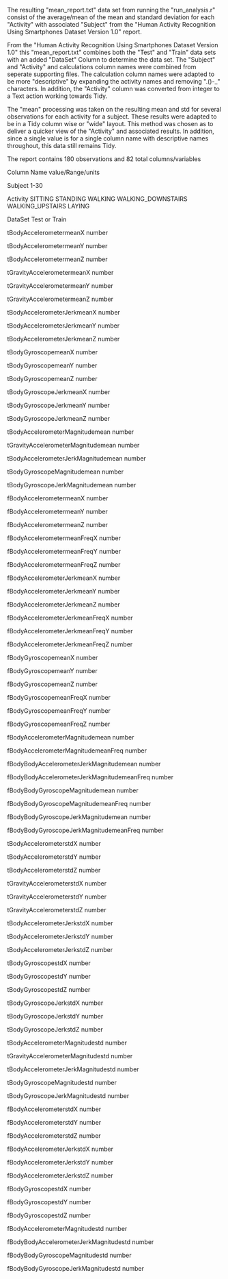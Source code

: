 The resulting "mean_report.txt" data set from running the "run_analysis.r" consist of the average/mean of the mean and standard deviation for each "Activity" with associated "Subject" from the "Human Activity Recognition Using Smartphones Dataset Version 1.0" report. 

From the "Human Activity Recognition Using Smartphones Dataset Version 1.0" this "mean_report.txt" combines both the "Test" and "Train" data sets with an added "DataSet" Column to determine the data set. The "Subject" and "Activity" and calculations column names were combined from seperate supporting files. The calculation column names were adapted to be more "descriptive" by expanding the activity names and removing ".()-_" characters. In addition, the "Activity" column was converted from integer to a Text action working towards Tidy.

The "mean" processing was taken on the resulting mean and std for several observations for each activity for a subject. These results were adapted to be in a Tidy column wise or "wide" layout. This method was chosen as to deliver a quicker view of the "Activity" and associated results. In addition, since a single value is for a single column name with descriptive names throughout, this data still remains Tidy.


The report contains 180 observations and 82 total columns/variables

Column Name				value/Range/units

Subject    				1-30

Activity  				SITTING	
	 				STANDING
	  				WALKING
	  				WALKING_DOWNSTAIRS
	  				WALKING_UPSTAIRS
	  				LAYING
	  
DataSet  				Test or Train

tBodyAccelerometermeanX 		number

tBodyAccelerometermeanY			number

tBodyAccelerometermeanZ			number

tGravityAccelerometermeanX		number

tGravityAccelerometermeanY		number

tGravityAccelerometermeanZ		number

tBodyAccelerometerJerkmeanX		number

tBodyAccelerometerJerkmeanY		number

tBodyAccelerometerJerkmeanZ		number

tBodyGyroscopemeanX			number

tBodyGyroscopemeanY			number

tBodyGyroscopemeanZ			number

tBodyGyroscopeJerkmeanX			number

tBodyGyroscopeJerkmeanY			number

tBodyGyroscopeJerkmeanZ			number

tBodyAccelerometerMagnitudemean		number

tGravityAccelerometerMagnitudemean 	number

tBodyAccelerometerJerkMagnitudemean 	number

tBodyGyroscopeMagnitudemean		number

tBodyGyroscopeJerkMagnitudemean		number

fBodyAccelerometermeanX			number

fBodyAccelerometermeanY			number

fBodyAccelerometermeanZ			number

fBodyAccelerometermeanFreqX		number

fBodyAccelerometermeanFreqY		number

fBodyAccelerometermeanFreqZ		number

fBodyAccelerometerJerkmeanX		number

fBodyAccelerometerJerkmeanY		number

fBodyAccelerometerJerkmeanZ		number

fBodyAccelerometerJerkmeanFreqX		number

fBodyAccelerometerJerkmeanFreqY		number

fBodyAccelerometerJerkmeanFreqZ		number

fBodyGyroscopemeanX			number

fBodyGyroscopemeanY			number

fBodyGyroscopemeanZ			number

fBodyGyroscopemeanFreqX			number

fBodyGyroscopemeanFreqY			number

fBodyGyroscopemeanFreqZ			number

fBodyAccelerometerMagnitudemean		number
				
fBodyAccelerometerMagnitudemeanFreq 	number

fBodyBodyAccelerometerJerkMagnitudemean number

fBodyBodyAccelerometerJerkMagnitudemeanFreq number

fBodyBodyGyroscopeMagnitudemean		number

fBodyBodyGyroscopeMagnitudemeanFreq 	number
	
fBodyBodyGyroscopeJerkMagnitudemean	number

fBodyBodyGyroscopeJerkMagnitudemeanFreq number

tBodyAccelerometerstdX			number

tBodyAccelerometerstdY			number

tBodyAccelerometerstdZ			number

tGravityAccelerometerstdX		number

tGravityAccelerometerstdY		number

tGravityAccelerometerstdZ		number

tBodyAccelerometerJerkstdX		number

tBodyAccelerometerJerkstdY		number

tBodyAccelerometerJerkstdZ		number

tBodyGyroscopestdX			number

tBodyGyroscopestdY			number

tBodyGyroscopestdZ			number

tBodyGyroscopeJerkstdX			number

tBodyGyroscopeJerkstdY			number

tBodyGyroscopeJerkstdZ			number

tBodyAccelerometerMagnitudestd		number

tGravityAccelerometerMagnitudestd	number

tBodyAccelerometerJerkMagnitudestd	number

tBodyGyroscopeMagnitudestd		number

tBodyGyroscopeJerkMagnitudestd		number

fBodyAccelerometerstdX			number

fBodyAccelerometerstdY			number

fBodyAccelerometerstdZ			number

fBodyAccelerometerJerkstdX		number

fBodyAccelerometerJerkstdY		number

fBodyAccelerometerJerkstdZ		number

fBodyGyroscopestdX			number
	
fBodyGyroscopestdY			number

fBodyGyroscopestdZ			number

fBodyAccelerometerMagnitudestd		number

fBodyBodyAccelerometerJerkMagnitudestd	number

fBodyBodyGyroscopeMagnitudestd		number

fBodyBodyGyroscopeJerkMagnitudestd	number